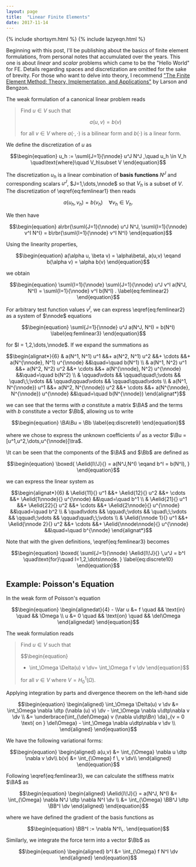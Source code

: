 ```yaml
---
layout: page
title:  "Linear Finite Elements"
date: 2017-11-14
---
```


{% include shortsym.html %}
{% include lazyeqn.html %}

Beginning with this post, I'll be publishing about the basics of finite element
formulations, from personal notes that accumulated over the years. This one is
about *linear* and *scalar* problems which came to be the "Hello World" for FE.
Details regarding spaces and discretization are omitted for the sake of brevity.
For those who want to delve into theory, I recommend ["The Finite Element Method:
Theory, Implementation, and Applications"](https://www.springer.com/gp/book/9783642332869)
by Larson and Bengzon.

The weak formulation of a canonical linear problem reads

> Find $u\in V$ such that
>
> $$\begin{equation}
>   a(u, v) = b(v)
>   \label{eq:femlinear1}
> \end{equation}$$
>
> for all $v \in V$ where $a(\cdot, \cdot)$ is a bilinear form and $b(\cdot)$ is a linear form.

We define the discretization of $u$ as

$$\begin{equation}
  u_h := \suml{J=1}{\nnode} u^J N^J
  ,\quad
  u_h \in V_h
  \quad\text{where}\quad
  V_h\subset V
\end{equation}$$

The discretization $u_h$ is a linear combination of **basis functions**
$N^J$ and corresponding scalars $u^J$, $J=1,\dots,\nnode$ so that $V_h$ is a
subset of $V$.
The discretization of \eqref{eq:femlinear1} then reads

$$\begin{equation}
  a(u_h, v_h) = b(v_h)
  \quad
  \forall v_h \in V_h
  .
\end{equation}$$

We then have

$$\begin{equation}
  a\rbr{\suml{J=1}{\nnode} u^J N^J, \suml{I=1}{\nnode} v^I N^I}
  = b\rbr{\suml{I=1}{\nnode} v^I N^I}
\end{equation}$$

Using the linearity properties,

$$\begin{equation}
  a(\alpha u, \beta v) = \alpha\beta\, a(u,v)
  \eqand
  b(\alpha v) = \alpha b(v)
\end{equation}$$

we obtain

$$\begin{equation}
  \suml{I=1}{\nnode} \suml{J=1}{\nnode}
  u^J v^I a(N^J, N^I)
  = \suml{I=1}{\nnode} v^I b(N^I)
  .
  \label{eq:femlinear2}
\end{equation}$$

For arbitrary test function values $v^I$, we can express \eqref{eq:femlinear2}
as a system of $\nnode$ equations

$$\begin{equation}
  \suml{J=1}{\nnode}
  u^J a(N^J, N^I) = b(N^I)
  \label{eq:femlinear3}
\end{equation}$$

for $I = 1,2,\dots,\nnode$. If we expand the summations as

$$\begin{alignat*}{6}
  &  a(N^1, N^1) u^1 &&+  a(N^2, N^1) u^2 &&+ \cdots &&+  a(N^{\nnode}, N^1) u^{\nnode} &&\quad=\quad b(N^1) \\
  &  a(N^1, N^2) u^1 &&+  a(N^2, N^2) u^2 &&+ \cdots &&+  a(N^{\nnode}, N^2) u^{\nnode} &&\quad=\quad b(N^2) \\
  & \qquad\vdots && \qquad\quad\;\vdots && \quad\;\;\vdots && \qquad\qquad\vdots && \qquad\qquad\vdots \\
  &  a(N^1, N^{\nnode}) u^1 &&+  a(N^2, N^{\nnode}) u^2 &&+ \cdots &&+  a(N^{\nnode}, N^{\nnode}) u^{\nnode} &&\quad=\quad b(N^{\nnode})
\end{alignat*}$$

we can see that the terms with $a$ constitute a matrix $\BA$ and
the terms with $b$ constitute a vector $\Bb$, allowing us to write

$$\begin{equation}
  \BA\Bu = \Bb
  \label{eq:discrete9}
\end{equation}$$

where we chose to express the unknown coefficients $u^I$ as a vector
$\Bu = [u^1,u^2,\dots,u^{\nnode}]\tra$.

\\It can be seen that the components of the $\BA$ and $\Bb$ are defined as

$$\begin{equation}
  \boxed{
    \Aelid{I\!J}{} = a(N^J,N^I)
    \eqand
    b^I = b(N^I),
  }
\end{equation}$$

we can express the linear system as

$$\begin{alignat*}{6}
  &  \Aelid{11}{} u^1 &&+  \Aelid{12}{} u^2 &&+ \cdots &&+  \Aelid{1\nnode}{} u^{\nnode} &&\quad=\quad b^1 \\
  &  \Aelid{21}{} u^1 &&+  \Aelid{22}{} u^2 &&+ \cdots &&+  \Aelid{2\nnode}{} u^{\nnode} &&\quad=\quad b^2 \\
  & \quad\vdots && \qquad\;\vdots && \quad\;\;\vdots && \qquad\;\vdots && \qquad\quad\;\;\vdots \\
  &  \Aelid{\nnode 1}{} u^1 &&+  \Aelid{\nnode 2}{} u^2 &&+ \cdots &&+  \Aelid{\nnode\nnode}{} u^{\nnode} &&\quad=\quad b^{\nnode}
\end{alignat*}$$

Note that with the given definitions, \eqref{eq:femlinear3} becomes

$$\begin{equation}
  \boxed{
    \suml{J=1}{\nnode}
    \Aelid{I\!J}{} \,u^J = b^I
    \quad\text{for}\quad
    I=1,2,\dots\nnode.
  }
  \label{eq:discrete10}
\end{equation}$$



## Example: Poisson's Equation

In the weak form of Poisson's equation

$$\begin{equation}
  \begin{alignedat}{4}
    - \Var u &= f \quad && \text{in} \quad && \Omega \\
    u &= 0 \quad && \text{on} \quad && \del\Omega
  \end{alignedat}
\end{equation}$$

The weak formulation reads

> Find $u\in V$ such that
>
> $$\begin{equation}
>   - \int_\Omega \Delta(u) v \dv= \int_\Omega f v \dv
> \end{equation}$$
>
> for all $v\in V$ where $V=H^1_0(\Omega)$.

Applying integration by parts and divergence theorem on the left-hand side

$$\begin{equation}
  \begin{aligned}
    \int_\Omega \Delta(u) v \dv
    &= \int_\Omega \nabla \dtp (\nabla (u) v)  \dv
    - \int_\Omega \nabla u\dtp\nabla v  \dv \\
    &= \underbrace{\int_{\del\Omega}  v (\nabla u\dtp\Bn)  \da}_{v = 0
      \text{ on } \del\Omega}
    - \int_\Omega \nabla u\dtp\nabla v  \dv \\
  \end{aligned}
\end{equation}$$

We have the following variational forms:

$$\begin{equation}
  \begin{aligned}
    a(u,v) &= \int_{\Omega} \nabla u \dtp \nabla v \dv\\
    b(v) &= \int_{\Omega} f \, v \dv\\
  \end{aligned}
\end{equation}$$

Following \eqref{eq:femlinear3}, we can calculate the stiffness matrix
$\BA$ as

$$\begin{equation}
  \begin{aligned}
    \Aelid{I\!J}{} = a(N^J, N^I)
    &= \int_{\Omega} \nabla N^J \dtp \nabla N^I \dv \\
    &= \int_{\Omega} \BB^J \dtp \BB^I \dv
  \end{aligned}
\end{equation}$$

where we have defined the gradient of the basis functions as

$$\begin{equation}
  \BB^I := \nabla N^I\,.
\end{equation}$$

Similarly, we integrate the force term into a vector $\Bb$ as

$$\begin{equation}
  \begin{aligned}
    b^I &= \int_{\Omega} f N^I \dv
  \end{aligned}
\end{equation}$$


